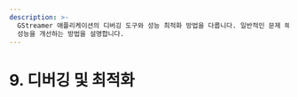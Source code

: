 ```yaml
---
description: >-
  GStreamer 애플리케이션의 디버깅 도구와 성능 최적화 방법을 다룹니다. 일반적인 문제 해결 기법과 디버깅 기법을 제공하여 애플리케이션
  성능을 개선하는 방법을 설명합니다.
---
```


# 9. 디버깅 및 최적화

